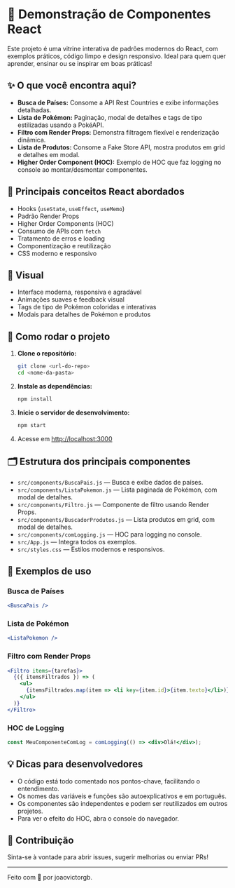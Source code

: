 # 🚀 Demonstração de Componentes React

Este projeto é uma vitrine interativa de padrões modernos do React, com exemplos práticos, código limpo e design responsivo. Ideal para quem quer aprender, ensinar ou se inspirar em boas práticas!

## ✨ O que você encontra aqui?
- **Busca de Países:** Consome a API Rest Countries e exibe informações detalhadas.
- **Lista de Pokémon:** Paginação, modal de detalhes e tags de tipo estilizadas usando a PokéAPI.
- **Filtro com Render Props:** Demonstra filtragem flexível e renderização dinâmica.
- **Lista de Produtos:** Consome a Fake Store API, mostra produtos em grid e detalhes em modal.
- **Higher Order Component (HOC):** Exemplo de HOC que faz logging no console ao montar/desmontar componentes.

## 🧩 Principais conceitos React abordados
- Hooks (`useState`, `useEffect`, `useMemo`)
- Padrão Render Props
- Higher Order Components (HOC)
- Consumo de APIs com `fetch`
- Tratamento de erros e loading
- Componentização e reutilização
- CSS moderno e responsivo

## 📸 Visual
- Interface moderna, responsiva e agradável
- Animações suaves e feedback visual
- Tags de tipo de Pokémon coloridas e interativas
- Modais para detalhes de Pokémon e produtos

## 🚦 Como rodar o projeto
1. **Clone o repositório:**
   ```bash
   git clone <url-do-repo>
   cd <nome-da-pasta>
   ```
2. **Instale as dependências:**
   ```bash
   npm install
   ```
3. **Inicie o servidor de desenvolvimento:**
   ```bash
   npm start
   ```
4. Acesse em [http://localhost:3000](http://localhost:3000)

## 🗂️ Estrutura dos principais componentes

- `src/components/BuscaPais.js` — Busca e exibe dados de países.
- `src/components/ListaPokemon.js` — Lista paginada de Pokémon, com modal de detalhes.
- `src/components/Filtro.js` — Componente de filtro usando Render Props.
- `src/components/BuscadorProdutos.js` — Lista produtos em grid, com modal de detalhes.
- `src/components/comLogging.js` — HOC para logging no console.
- `src/App.js` — Integra todos os exemplos.
- `src/styles.css` — Estilos modernos e responsivos.

## 📝 Exemplos de uso

### Busca de Países
```jsx
<BuscaPais />
```

### Lista de Pokémon
```jsx
<ListaPokemon />
```

### Filtro com Render Props
```jsx
<Filtro items={tarefas}>
  {({ itemsFiltrados }) => (
    <ul>
      {itemsFiltrados.map(item => <li key={item.id}>{item.texto}</li>)}
    </ul>
  )}
</Filtro>
```

### HOC de Logging
```jsx
const MeuComponenteComLog = comLogging(() => <div>Olá!</div>);
```

## 💡 Dicas para desenvolvedores
- O código está todo comentado nos pontos-chave, facilitando o entendimento.
- Os nomes das variáveis e funções são autoexplicativos e em português.
- Os componentes são independentes e podem ser reutilizados em outros projetos.
- Para ver o efeito do HOC, abra o console do navegador.

## 🤝 Contribuição
Sinta-se à vontade para abrir issues, sugerir melhorias ou enviar PRs!

---

Feito com 💙 por joaovictorgb. 